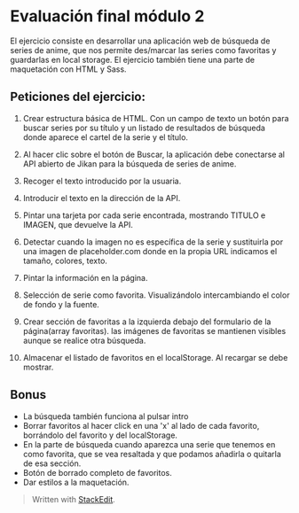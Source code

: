 # **Evaluación final módulo 2**

El ejercicio consiste en desarrollar una aplicación web de búsqueda de series de anime, que nos permite des/marcar las series como favoritas y guardarlas en local storage.
El ejercicio también tiene una parte de maquetación con HTML y Sass.

## Peticiones del ejercicio:

1. Crear estructura básica de HTML. Con un campo de texto un botón para buscar series por su título y un listado de resultados de búsqueda donde aparece el cartel de la serie y el título.

2. Al hacer clic sobre el botón de Buscar, la aplicación debe conectarse al API abierto de Jikan para la búsqueda de series de anime.

3. Recoger el texto introducido por la usuaria.

4. Introducir el texto en la dirección de la API.

5. Pintar una tarjeta por cada serie encontrada, mostrando TITULO e IMAGEN, que devuelve la API.

6. Detectar cuando la imagen no es específica de la serie y sustituirla por una imagen de placeholder.com donde en la propia URL indicamos el tamaño, colores, texto.

7. Pintar la información en la página.

8. Selección de serie como favorita. Visualizándolo intercambiando el color de fondo y la fuente.

9. Crear sección de favoritas a la izquierda debajo del formulario de la página(array favoritas). las imágenes de favoritas se mantienen visibles aunque se realice otra búsqueda.
10. Almacenar el listado de favoritos en el localStorage. Al recargar se debe mostrar.

## Bonus

- La búsqueda también funciona al pulsar intro
- Borrar favoritos al hacer click en una 'x' al lado de cada favorito, borrándolo del favorito y del localStorage.
- En la parte de búsqueda cuando aparezca una serie que tenemos en como favorita, que se vea resaltada y que podamos añadirla o quitarla de esa sección.
- Botón de borrado completo de favoritos.
- Dar estilos a la maquetación.

> Written with [StackEdit](https://stackedit.io/).
